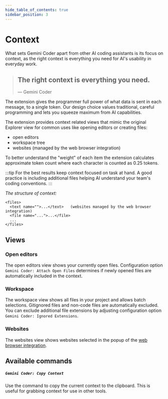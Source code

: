 ```yaml
---
hide_table_of_contents: true
sidebar_position: 3
---
```


# Context

What sets Gemini Coder apart from other AI coding assistants is its focus on context, as the right context is everything you need for AI's usability in everyday work.

> ## The right context is everything you need.
>
> — Gemini Coder

The extension gives the programmer full power of what data is sent in each message, to a single token. Our design choice values traditional, careful programming and lets you squeeze maximum from AI capabilities.

The extension provides context related views that mimic the original Explorer view for common uses like opening editors or creating files:

- open editors
- workspace tree
- websites (managed by the web browser integration)

To better understand the "weight" of each item the extension calculates approximate token count where each character is counted as 0.25 tokens.

:::tip
For the best results keep context focused on task at hand. A good practice is
including additional files helping AI understand your team's coding conventions.
:::

_The structure of context:_

```
<files>
  <text name="">...</text>   (websites managed by the web browser integration)
  <file name="...">...</file>
  ...
</files>
```

## Views

### Open editors

The open editors view shows your currently open files. Configuration option `Gemini Coder: Attach Open Files` determines if newly opened files are automatically included in the context.

### Workspace

The workspace view shows all files in your project and allows batch selections. Gitignored files and non-code files are automatically excluded. You can exclude additional file extensions by adjusting configuration option `Gemini Coder: Ignored Extensions`.

### Websites

The websites view shows websites selected in the popup of the [web browser integration](/docs/installation/web-browser-integration).

## Available commands

##### `Gemini Coder: Copy Context`

Use the command to copy the current context to the clipboard. This is useful for grabbing context for use in other tools.
